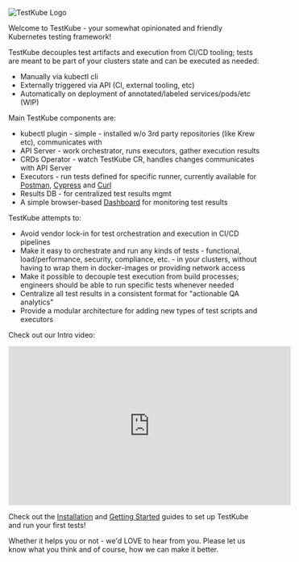 ![TestKube Logo](https://raw.githubusercontent.com/kubeshop/testkube/main/assets/logo-dark-text-full.png)

Welcome to TestKube - your somewhat opinionated and friendly Kubernetes testing framework!

TestKube decouples test artifacts and execution from CI/CD tooling; tests are meant to be part of your clusters state and can be executed as needed:

- Manually via kubectl cli
- Externally triggered via API (CI, external tooling, etc)
- Automatically on deployment of annotated/labeled services/pods/etc (WIP)

Main TestKube components are:

- kubectl plugin - simple - installed w/o 3rd party repositories (like Krew etc), communicates with
- API Server - work orchestrator, runs executors, gather execution results
- CRDs Operator - watch TestKube CR, handles changes communicates with API Server
- Executors - run tests defined for specific runner, currently available for [Postman](executor-postman.md), [Cypress](executor-cypress.md) and [Curl](executor-curl.md)
- Results DB - for centralized test results mgmt
- A simple browser-based [Dashboard](dashboard.md) for monitoring test results

TestKube attempts to:

- Avoid vendor lock-in for test orchestration and execution in CI/CD  pipelines
- Make it easy to orchestrate and run any kinds of tests - functional, load/performance, security, compliance, etc. -
  in your clusters, without having to wrap them in docker-images or providing network access
- Make it possible to decouple test execution from build processes; engineers should be able to run specific tests whenever needed
- Centralize all test results in a consistent format for "actionable QA analytics"
- Provide a modular architecture for adding new types of test scripts and executors

Check out our Intro video:

<iframe width="560" height="315" src="https://www.youtube.com/embed/rWqlbVvd8Dc" title="YouTube video player" frameborder="0" allow="accelerometer; autoplay; clipboard-write; encrypted-media; gyroscope; picture-in-picture" allowfullscreen></iframe>

Check out the [Installation](installing.md) and [Getting Started](getting-started.md) guides to set up TestKube and 
run your first tests!

Whether it helps you or not - we'd LOVE to hear from you.  Please let us know what you think and of course, how we can make it better.
